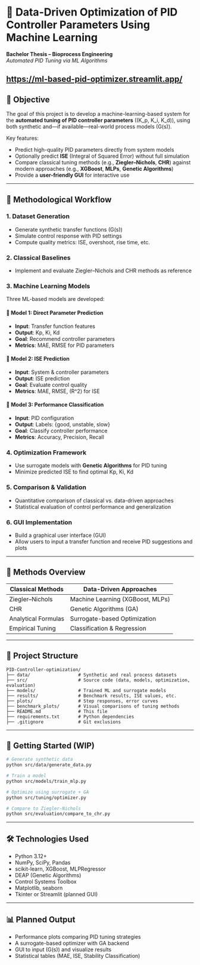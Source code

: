 # 📡 Data-Driven Optimization of PID Controller Parameters Using Machine Learning

**Bachelor Thesis – Bioprocess Engineering**  
*Automated PID Tuning via ML Algorithms*

https://ml-based-pid-optimizer.streamlit.app/
---

## 🎯 Objective

The goal of this project is to develop a machine-learning-based system for the **automated tuning of PID controller parameters** \((K_p, K_i, K_d)\), using both synthetic and—if available—real-world process models \(G(s)\).

Key features:
- Predict high-quality PID parameters directly from system models
- Optionally predict **ISE** (Integral of Squared Error) without full simulation
- Compare classical tuning methods (e.g., **Ziegler–Nichols**, **CHR**) against modern approaches (e.g., **XGBoost**, **MLPs**, **Genetic Algorithms**)
- Provide a **user-friendly GUI** for interactive use

---

## 🧭 Methodological Workflow

### 1. **Dataset Generation**
- Generate synthetic transfer functions \(G(s)\)
- Simulate control response with PID settings
- Compute quality metrics: ISE, overshoot, rise time, etc.

### 2. **Classical Baselines**
- Implement and evaluate Ziegler–Nichols and CHR methods as reference

### 3. **Machine Learning Models**
Three ML-based models are developed:

#### 🔹 Model 1: **Direct Parameter Prediction**
- **Input**: Transfer function features  
- **Output**: Kp, Ki, Kd  
- **Goal**: Recommend controller parameters  
- **Metrics**: MAE, RMSE for PID parameters

#### 🔸 Model 2: **ISE Prediction**
- **Input**: System & controller parameters  
- **Output**: ISE prediction  
- **Goal**: Evaluate control quality  
- **Metrics**: MAE, RMSE, \(R^2\) for ISE

#### 🔵 Model 3: **Performance Classification**
- **Input**: PID configuration  
- **Output**: Labels: {good, unstable, slow}  
- **Goal**: Classify controller performance  
- **Metrics**: Accuracy, Precision, Recall

### 4. **Optimization Framework**
- Use surrogate models with **Genetic Algorithms** for PID tuning  
- Minimize predicted ISE to find optimal Kp, Ki, Kd

### 5. **Comparison & Validation**
- Quantitative comparison of classical vs. data-driven approaches  
- Statistical evaluation of control performance and generalization

### 6. **GUI Implementation**
- Build a graphical user interface (GUI)  
- Allow users to input a transfer function and receive PID suggestions and plots

---

## 🔬 Methods Overview

| Classical Methods       | Data-Driven Approaches            |
|------------------------|-----------------------------------|
| Ziegler–Nichols        | Machine Learning (XGBoost, MLPs)  |
| CHR                    | Genetic Algorithms (GA)           |
| Analytical Formulas    | Surrogate-based Optimization      |
| Empirical Tuning       | Classification & Regression       |

---

## 📁 Project Structure

```
PID-Controller-optimization/
├── data/                  # Synthetic and real process datasets
├── src/                   # Source code (data, models, optimization, evaluation)
├── models/                # Trained ML and surrogate models
├── results/               # Benchmark results, ISE values, etc.
├── plots/                 # Step responses, error curves
├── benchmark_plots/       # Visual comparisons of tuning methods
├── README.md              # This file
├── requirements.txt       # Python dependencies
├── .gitignore             # Git exclusions
```

---

## 🚀 Getting Started (WIP)

```bash
# Generate synthetic data
python src/data/generate_data.py

# Train a model
python src/models/train_mlp.py

# Optimize using surrogate + GA
python src/tuning/optimizer.py

# Compare to Ziegler-Nichols
python src/evaluation/compare_to_chr.py
```

---

## 🛠 Technologies Used

- Python 3.12+
- NumPy, SciPy, Pandas
- scikit-learn, XGBoost, MLPRegressor
- DEAP (Genetic Algorithms)
- Control Systems Toolbox
- Matplotlib, seaborn
- Tkinter or Streamlit (planned GUI)

---

## 📊 Planned Output

- Performance plots comparing PID tuning strategies
- A surrogate-based optimizer with GA backend
- GUI to input \(G(s)\) and visualize results
- Statistical tables (MAE, ISE, Stability Classification)
